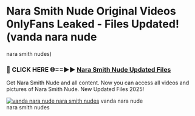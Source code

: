 # Nara Smith Nude Original Videos 0nlyFans Leaked - Files Updated! (vanda nara nude<br>
nara smith nudes)

<h3>🔴 CLICK HERE 🌐==►► <a href="https://tinyurl.com/2p9ay9w9" rel="nofollow">Nara Smith Nude Updated Files</a></h3>

Get Nara Smith Nude and all content. Now you can access all videos and pictures of Nara Smith Nude. New Updated Files 2025!

[![vanda nara nude<br>
nara smith nudes](https://i.imgur.com/KQgVmj3.gif)](https://tinyurl.com/2p9ay9w9)
vanda nara nude<br>
nara smith nudes